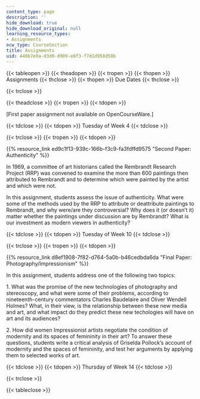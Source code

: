 ```yaml
---
content_type: page
description: ''
hide_download: true
hide_download_original: null
learning_resource_types:
- Assignments
ocw_type: CourseSection
title: Assignments
uid: 440b7e0a-d3d0-d909-e0f3-f7d1d958d58b
---
```


{{< tableopen >}}
{{< theadopen >}}
{{< tropen >}}
{{< thopen >}}
Assignments
{{< thclose >}}
{{< thopen >}}
Due Dates
{{< thclose >}}

{{< trclose >}}

{{< theadclose >}}
{{< tropen >}}
{{< tdopen >}}


\[First paper assignment not available on OpenCourseWare.\]


{{< tdclose >}}
{{< tdopen >}}
Tuesday of Week 4
{{< tdclose >}}

{{< trclose >}}
{{< tropen >}}
{{< tdopen >}}


{{% resource_link ed9c1f13-939c-166b-f3c9-fa3fdffd9575 "Second Paper: Authenticity" %}}

In 1969, a committee of art historians called the Rembrandt Research Project (RRP) was convened to examine the more than 600 paintings then attributed to Rembrandt and to determine which were painted by the artist and which were not.

In this assignment, students assess the issue of authenticity. What were some of the methods used by the RRP to attribute or deattribute paintings to Rembrandt, and why were/are they controversial? Why does it (or doesn’t it) matter whether the paintings under discussion are by Rembrandt? What is our investment as modern viewers in authenticity?


{{< tdclose >}}
{{< tdopen >}}
Tuesday of Week 10
{{< tdclose >}}

{{< trclose >}}
{{< tropen >}}
{{< tdopen >}}


{{% resource_link d8ef1908-7f82-d764-5a0b-b46cedbda6da "Final Paper: Photography/Impressionism" %}}

In this assignment, students address one of the following two topics:

1\. What was the promise of the new technologies of photography and stereoscopy, and what were some of their problems, according to nineteenth-century commentators Charles Baudelaire and Oliver Wendell Holmes? What, in their view, is the relationship between these new media and art, and what impact do they predict these new techologies will have on art and its audiences?

2\. How did women Impressionist artists negotiate the condition of modernity and its spaces of femininity in their art? To answer these questions, students write a critical analysis of Griselda Pollock’s account of modernity and the spaces of femininity, and test her arguments by applying them to selected works of art.


{{< tdclose >}}
{{< tdopen >}}
Thursday of Week 14
{{< tdclose >}}

{{< trclose >}}

{{< tableclose >}}
